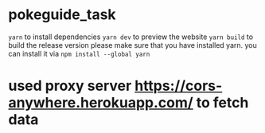 # pokeguide_task
`yarn` to install dependencies
`yarn dev` to preview the website
`yarn build` to build the release version
please make sure that you have installed yarn.
you can install it via `npm install --global yarn`

# used proxy server https://cors-anywhere.herokuapp.com/ to fetch data
